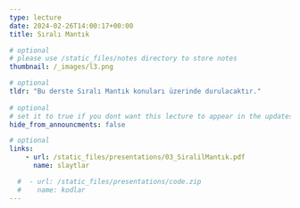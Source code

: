 ```yaml
---
type: lecture
date: 2024-02-26T14:00:17+00:00
title: Sıralı Mantık

# optional
# please use /static_files/notes directory to store notes
thumbnail: /_images/l3.png

# optional
tldr: "Bu derste Sıralı Mantık konuları üzerinde durulacaktır."
  
# optional
# set it to true if you dont want this lecture to appear in the updates section
hide_from_announcments: false

# optional
links:
    - url: /static_files/presentations/03_SiralilMantık.pdf
      name: slaytlar

  #  - url: /static_files/presentations/code.zip
  #    name: kodlar
---
```

<!-- Other additional contents using markdown -->
<!--
**Suggested Readings:**
- [Readings 1](http://example.com)
- [Readings 2](http://example.com)
-->
